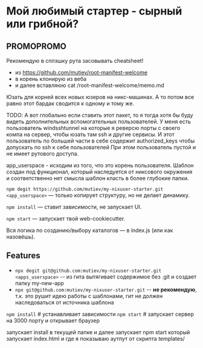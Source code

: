 # Мой любимый стартер - сырный или грибной?

## PROMOPROMO
Рекомендую в сплэшку рута засовывать cheatsheet!
- из https://github.com/mutiev/root-manifest-welcome 
- в корень клонирую из веба 
- и далее вставляюю cat /root-manifest-welcome/memo.md

Юзать для корней всех новых юзеров на никс-машинах.
А то потом все равно этот бардак сводится к одному и тому же.

TODO: А вот глобально если ставить этот пакет, то я тогда хотя бы буду видеть дополнительных вспомогательных пользователей.
У меня есть пользователь windsshtunnel на которые я реверсю порты с своего компа на сервер, чтобы юзать там ssh и другие сервисы.
И этот пользователь по большей части в себе содержит authorized_keys чтобы допускать по ssh к себе пользователей
При этом пользователь пустой и не имеет рутового доступа.

app_userspace - исходим из того, что это корень пользователя. Шаблон создан под функционал, который наследуется от никсового окружения и соответственно нет смысла шаблон класть в более глубокие папки. 

`npm degit https://github.com/mutiev/my-nixuser-starter.git <app_userspace>` — только копирует структуру, но не делает динамику.

`npm install` — ставит зависимости, не запускает UI.

`npm start` — запускает твой web-cookiecutter.

Вся логика по созданию/выбору каталогов — в index.js (или как назовёшь).

## Features

- `npx degit git@github.com:mutiev/my-nixuser-starter.git <apps_userspace>` -- из гита вытягивает содержимое без .git и создает папку my-new-app
- `npx git@github.com:mutiev/my-nixuser-starter.git` -- **не рекомендую**, т.к. это рушит идею работы с шаблонами, гит не должен наследоваться от источника шаблона

`npm install` # устанавливает зависимости
`npm start` # запускает сервер на 3000 порту и открывает браузер


запускает install в текущей папке
и далее запускает npm start который запускает index.html и где я показываю 
аутпут от скрипта templates/

```
